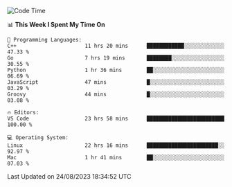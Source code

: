 
<!--START_SECTION:waka-->
![Code Time](http://img.shields.io/badge/Code%20Time-1%2C020%20hrs%207%20mins-blue)

📊 **This Week I Spent My Time On** 

```text
💬 Programming Languages: 
C++                      11 hrs 20 mins      ████████████░░░░░░░░░░░░░   47.33 % 
Go                       7 hrs 19 mins       ████████░░░░░░░░░░░░░░░░░   30.55 % 
Python                   1 hr 36 mins        ██░░░░░░░░░░░░░░░░░░░░░░░   06.69 % 
JavaScript               47 mins             █░░░░░░░░░░░░░░░░░░░░░░░░   03.29 % 
Groovy                   44 mins             █░░░░░░░░░░░░░░░░░░░░░░░░   03.08 % 

🔥 Editors: 
VS Code                  23 hrs 58 mins      █████████████████████████   100.00 % 

💻 Operating System: 
Linux                    22 hrs 16 mins      ███████████████████████░░   92.97 % 
Mac                      1 hr 41 mins        ██░░░░░░░░░░░░░░░░░░░░░░░   07.03 % 
```


 Last Updated on 24/08/2023 18:34:52 UTC
<!--END_SECTION:waka-->

